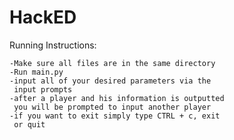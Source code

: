 # HackED

Running Instructions:

    -Make sure all files are in the same directory
    -Run main.py
    -input all of your desired parameters via the 
     input prompts
    -after a player and his information is outputted
     you will be prompted to input another player
    -if you want to exit simply type CTRL + c, exit
     or quit
